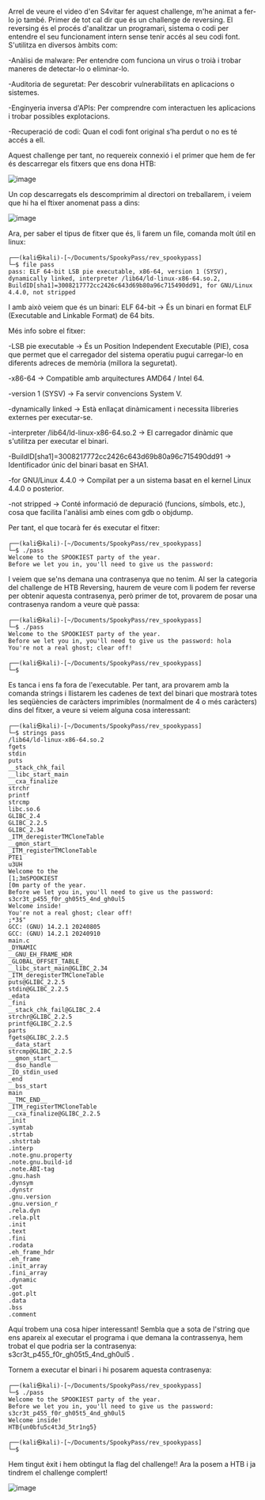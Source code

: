 Arrel de veure el video d'en S4vitar fer aquest challenge, m'he animat a fer-lo jo també. Primer de tot cal dir que és un challenge de reversing. El reversing és el procés d'analitzar un programari, sistema o codi per entendre el seu funcionament intern sense tenir accés al seu codi font. S'utilitza en diversos àmbits com:

-Anàlisi de malware: Per entendre com funciona un virus o troià i trobar maneres de detectar-lo o eliminar-lo.

-Auditoria de seguretat: Per descobrir vulnerabilitats en aplicacions o sistemes.

-Enginyeria inversa d'APIs: Per comprendre com interactuen les aplicacions i trobar possibles explotacions.

-Recuperació de codi: Quan el codi font original s’ha perdut o no es té accés a ell.


Aquest challenge per tant, no requereix connexió i el primer que hem de fer és descarregar els fitxers que ens dona HTB:

![image](https://github.com/user-attachments/assets/93888224-e858-46ac-b2bb-987114811948)

Un cop descarregats els descomprimim al directori on treballarem, i veiem que hi ha el ftixer anomenat pass a dins:

![image](https://github.com/user-attachments/assets/07f1add5-34fd-4ab9-8ec9-59e614c43bf5)

Ara, per saber el tipus de fitxer que és, li farem un file, comanda molt útil en linux:
````
┌──(kali㉿kali)-[~/Documents/SpookyPass/rev_spookypass]
└─$ file pass                                                                                       
pass: ELF 64-bit LSB pie executable, x86-64, version 1 (SYSV), dynamically linked, interpreter /lib64/ld-linux-x86-64.so.2, BuildID[sha1]=3008217772cc2426c643d69b80a96c715490dd91, for GNU/Linux 4.4.0, not stripped
````

I amb això veiem que és un binari: ELF 64-bit → És un binari en format ELF (Executable and Linkable Format) de 64 bits.

Més info sobre el fitxer:

-LSB pie executable → És un Position Independent Executable (PIE), cosa que permet que el carregador del sistema operatiu pugui carregar-lo en diferents adreces de memòria (millora la seguretat).

-x86-64 → Compatible amb arquitectures AMD64 / Intel 64.

-version 1 (SYSV) → Fa servir convencions System V.

-dynamically linked → Està enllaçat dinàmicament i necessita llibreries externes per executar-se.

-interpreter /lib64/ld-linux-x86-64.so.2 → El carregador dinàmic que s'utilitza per executar el binari.

-BuildID[sha1]=3008217772cc2426c643d69b80a96c715490dd91 → Identificador únic del binari basat en SHA1.

-for GNU/Linux 4.4.0 → Compilat per a un sistema basat en el kernel Linux 4.4.0 o posterior.

-not stripped → Conté informació de depuració (funcions, símbols, etc.), cosa que facilita l'anàlisi amb eines com gdb o objdump.

Per tant, el que tocarà fer és executar el fitxer:
````
┌──(kali㉿kali)-[~/Documents/SpookyPass/rev_spookypass]
└─$ ./pass                                                           
Welcome to the SPOOKIEST party of the year.
Before we let you in, you'll need to give us the password: 
````

I veiem que se'ns demana una contrasenya que no tenim. Al ser la categoria del challenge de HTB Reversing, haurem de veure com li podem fer reverse per obtenir aquesta contrasenya, però primer de tot, provarem de posar una contrasenya random a veure què passa:

````
┌──(kali㉿kali)-[~/Documents/SpookyPass/rev_spookypass]
└─$ ./pass
Welcome to the SPOOKIEST party of the year.
Before we let you in, you'll need to give us the password: hola
You're not a real ghost; clear off!
                                                                                                                                                                   
┌──(kali㉿kali)-[~/Documents/SpookyPass/rev_spookypass]
└─$ 
````

Es tanca i ens fa fora de l'executable. Per tant, ara provarem amb la comanda strings i llistarem les cadenes de text del binari que mostrarà totes les seqüències de caràcters imprimibles (normalment de 4 o més caràcters) dins del fitxer, a veure si veiem alguna cosa interessant:
````
┌──(kali㉿kali)-[~/Documents/SpookyPass/rev_spookypass]
└─$ strings pass    
/lib64/ld-linux-x86-64.so.2
fgets
stdin
puts
__stack_chk_fail
__libc_start_main
__cxa_finalize
strchr
printf
strcmp
libc.so.6
GLIBC_2.4
GLIBC_2.2.5
GLIBC_2.34
_ITM_deregisterTMCloneTable
__gmon_start__
_ITM_registerTMCloneTable
PTE1
u3UH
Welcome to the 
[1;3mSPOOKIEST
[0m party of the year.
Before we let you in, you'll need to give us the password: 
s3cr3t_p455_f0r_gh05t5_4nd_gh0ul5
Welcome inside!
You're not a real ghost; clear off!
;*3$"
GCC: (GNU) 14.2.1 20240805
GCC: (GNU) 14.2.1 20240910
main.c
_DYNAMIC
__GNU_EH_FRAME_HDR
_GLOBAL_OFFSET_TABLE_
__libc_start_main@GLIBC_2.34
_ITM_deregisterTMCloneTable
puts@GLIBC_2.2.5
stdin@GLIBC_2.2.5
_edata
_fini
__stack_chk_fail@GLIBC_2.4
strchr@GLIBC_2.2.5
printf@GLIBC_2.2.5
parts
fgets@GLIBC_2.2.5
__data_start
strcmp@GLIBC_2.2.5
__gmon_start__
__dso_handle
_IO_stdin_used
_end
__bss_start
main
__TMC_END__
_ITM_registerTMCloneTable
__cxa_finalize@GLIBC_2.2.5
_init
.symtab
.strtab
.shstrtab
.interp
.note.gnu.property
.note.gnu.build-id
.note.ABI-tag
.gnu.hash
.dynsym
.dynstr
.gnu.version
.gnu.version_r
.rela.dyn
.rela.plt
.init
.text
.fini
.rodata
.eh_frame_hdr
.eh_frame
.init_array
.fini_array
.dynamic
.got
.got.plt
.data
.bss
.comment
````

Aquí trobem una cosa hiper interessant! Sembla que a sota de l'string que ens apareix al executar el programa i que demana la contrassenya, hem trobat el que podria ser la contrasenya: s3cr3t_p455_f0r_gh05t5_4nd_gh0ul5 .

Tornem a executar el binari i hi posarem aquesta contrasenya:

````
┌──(kali㉿kali)-[~/Documents/SpookyPass/rev_spookypass]
└─$ ./pass                                                 
Welcome to the SPOOKIEST party of the year.
Before we let you in, you'll need to give us the password: s3cr3t_p455_f0r_gh05t5_4nd_gh0ul5
Welcome inside!
HTB{un0bfu5c4t3d_5tr1ng5}
                                                                                                                                                                   
┌──(kali㉿kali)-[~/Documents/SpookyPass/rev_spookypass]
└─$ 
````

Hem tingut èxit i hem obtingut la flag del challenge!! Ara la posem a HTB i ja tindrem el challenge complert!

![image](https://github.com/user-attachments/assets/aef6fc7a-a919-4f22-9872-bb5452312bf1)
